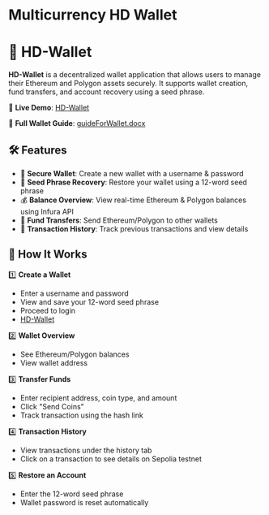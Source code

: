 # Multicurrency HD Wallet
# 🚀 HD-Wallet

**HD-Wallet** is a decentralized wallet application that allows users to manage their Ethereum and Polygon assets securely. It supports wallet creation, fund transfers, and account recovery using a seed phrase.

🔗 **Live Demo**: [HD-Wallet](https://suhelkh0.github.io/Multicurrency-HD-Wallet/
)  

📖 **Full Wallet Guide**: [guideForWallet.docx](https://suhelkh0.github.io/Multicurrency-HD-Wallet/guideForWallet.docx)

## 🛠️ Features
- 🔐 **Secure Wallet**: Create a new wallet with a username & password
- 💾 **Seed Phrase Recovery**: Restore your wallet using a 12-word seed phrase
- 💰 **Balance Overview**: View real-time Ethereum & Polygon balances using Infura API
- 🔄 **Fund Transfers**: Send Ethereum/Polygon to other wallets
- 📜 **Transaction History**: Track previous transactions and view details

## 📜 How It Works
1️⃣ **Create a Wallet**
- Enter a username and password
- View and save your 12-word seed phrase
- Proceed to login
- [HD-Wallet](https://suhelkh0.github.io/Multicurrency-HD-Wallet/Readme_Images/SignUp.png
)  

2️⃣ **Wallet Overview**
- See Ethereum/Polygon balances
- View wallet address

3️⃣ **Transfer Funds**
- Enter recipient address, coin type, and amount
- Click "Send Coins"
- Track transaction using the hash link

4️⃣ **Transaction History**
- View transactions under the history tab
- Click on a transaction to see details on Sepolia testnet

5️⃣ **Restore an Account**
- Enter the 12-word seed phrase
- Wallet password is reset automatically
